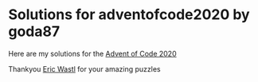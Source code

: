 Solutions for adventofcode2020 by goda87
========================================

Here are my solutions for the [Advent of Code 2020](https://adventofcode.com/2020)

Thankyou [Eric Wastl](http://was.tl/) for your amazing puzzles